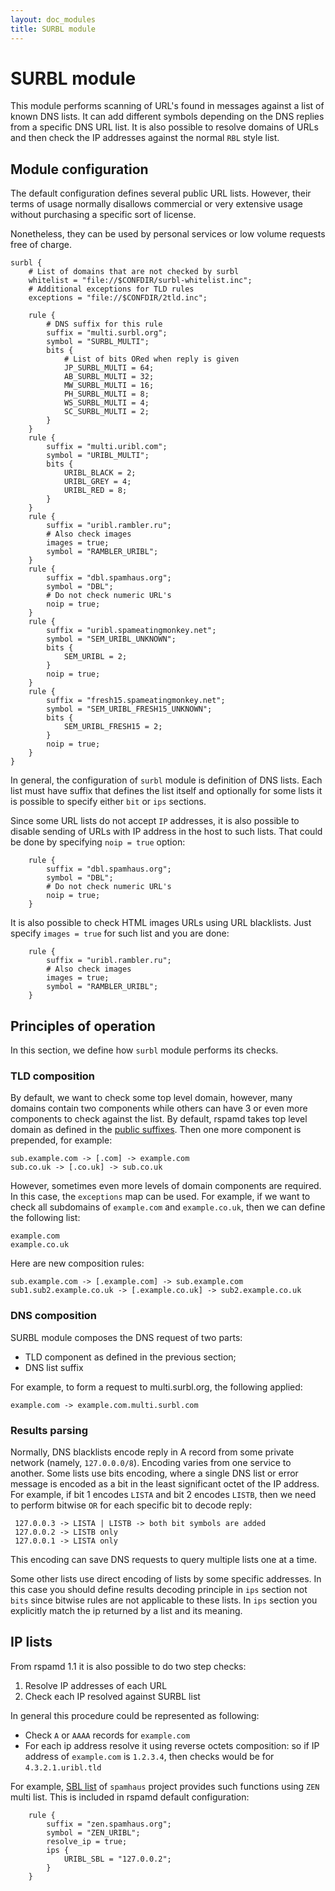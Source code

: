 ```yaml
---
layout: doc_modules
title: SURBL module
---
```

# SURBL module

This module performs scanning of URL's found in messages against a list of known
DNS lists. It can add different symbols depending on the DNS replies from a 
specific DNS URL list. It is also possible to resolve domains of URLs and then
check the IP addresses against the normal `RBL` style list.

## Module configuration

The default configuration defines several public URL lists. However, their terms
of usage normally disallows commercial or very extensive usage without purchasing
a specific sort of license.

Nonetheless, they can be used by personal services or low volume requests free
of charge.

~~~ucl
surbl {
    # List of domains that are not checked by surbl
    whitelist = "file://$CONFDIR/surbl-whitelist.inc";
    # Additional exceptions for TLD rules
    exceptions = "file://$CONFDIR/2tld.inc";

    rule {
        # DNS suffix for this rule
        suffix = "multi.surbl.org";
        symbol = "SURBL_MULTI";
        bits {
            # List of bits ORed when reply is given
            JP_SURBL_MULTI = 64;
            AB_SURBL_MULTI = 32;
            MW_SURBL_MULTI = 16;
            PH_SURBL_MULTI = 8;
            WS_SURBL_MULTI = 4;
            SC_SURBL_MULTI = 2;
        }
    }
    rule {
        suffix = "multi.uribl.com";
        symbol = "URIBL_MULTI";
        bits {
            URIBL_BLACK = 2;
            URIBL_GREY = 4;
            URIBL_RED = 8;
        }
    }
    rule {
        suffix = "uribl.rambler.ru";
        # Also check images
        images = true;
        symbol = "RAMBLER_URIBL";
    }
    rule {
        suffix = "dbl.spamhaus.org";
        symbol = "DBL";
        # Do not check numeric URL's
        noip = true;
    }
    rule {
        suffix = "uribl.spameatingmonkey.net";
        symbol = "SEM_URIBL_UNKNOWN";
        bits {
            SEM_URIBL = 2;
        }
        noip = true;
    }
    rule {
        suffix = "fresh15.spameatingmonkey.net";
        symbol = "SEM_URIBL_FRESH15_UNKNOWN";
        bits {
            SEM_URIBL_FRESH15 = 2;
        }
        noip = true;
    }
}
~~~

In general, the configuration of `surbl` module is definition of DNS lists. Each
list must have suffix that defines the list itself and optionally for some lists
it is possible to specify either `bit` or `ips` sections.

Since some URL lists do not accept `IP` addresses, it is also possible to disable sending of URLs with IP address in the host to such lists. That could be done by specifying `noip = true` option:

~~~ucl
    rule {
        suffix = "dbl.spamhaus.org";
        symbol = "DBL";
        # Do not check numeric URL's
        noip = true;
    }
~~~

It is also possible to check HTML images URLs using URL blacklists. Just specify `images = true` for such list and you are done:

~~~ucl
    rule {
        suffix = "uribl.rambler.ru";
        # Also check images
        images = true;
        symbol = "RAMBLER_URIBL";
    }
~~~

## Principles of operation

In this section, we define how `surbl` module performs its checks.

### TLD composition

By default, we want to check some top level domain, however, many domains contain
two components while others can have 3 or even more components to check against the
list. By default, rspamd takes top level domain as defined in the [public suffixes](https://publicsuffix.org).
Then one more component is prepended, for example:

    sub.example.com -> [.com] -> example.com
    sub.co.uk -> [.co.uk] -> sub.co.uk

However, sometimes even more levels of domain components are required. In this case,
the `exceptions` map can be used. For example, if we want to check all subdomains of
`example.com` and `example.co.uk`, then we can define the following list:

    example.com
    example.co.uk

Here are new composition rules:

    sub.example.com -> [.example.com] -> sub.example.com
    sub1.sub2.example.co.uk -> [.example.co.uk] -> sub2.example.co.uk

### DNS composition

SURBL module composes the DNS request of two parts:

- TLD component as defined in the previous section;
- DNS list suffix

For example, to form a request to multi.surbl.org, the following applied:

    example.com -> example.com.multi.surbl.com

### Results parsing

Normally, DNS blacklists encode reply in A record from some private network
(namely, `127.0.0.0/8`). Encoding varies from one service to another. Some lists
use bits encoding, where a single DNS list or error message is encoded as a bit
in the least significant octet of the IP address. For example, if bit 1 encodes `LISTA`
and bit 2 encodes `LISTB`, then we need to perform bitwise `OR` for each specific bit
to decode reply:

     127.0.0.3 -> LISTA | LISTB -> both bit symbols are added
     127.0.0.2 -> LISTB only
     127.0.0.1 -> LISTA only

This encoding can save DNS requests to query multiple lists one at a time.

Some other lists use direct encoding of lists by some specific addresses. In this
case you should define results decoding principle in `ips` section not `bits` since
bitwise rules are not applicable to these lists. In `ips` section you explicitly
match the ip returned by a list and its meaning.

## IP lists

From rspamd 1.1 it is also possible to do two step checks:

1. Resolve IP addresses of each URL
2. Check each IP resolved against SURBL list

In general this procedure could be represented as following:

* Check `A` or `AAAA` records for `example.com`
* For each ip address resolve it using reverse octets composition: so if IP address of `example.com` is `1.2.3.4`, then checks would be for `4.3.2.1.uribl.tld`

For example, [SBL list](https://www.spamhaus.org/sbl/) of `spamhaus` project provides such functions using `ZEN` multi list. This is included in rspamd default configuration:

~~~ucl
    rule {
        suffix = "zen.spamhaus.org";
        symbol = "ZEN_URIBL";
        resolve_ip = true;
        ips {
            URIBL_SBL = "127.0.0.2";
        }
    }
~~~
